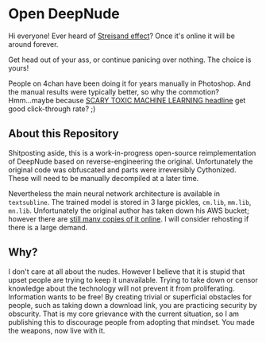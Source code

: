 # Open DeepNude

Hi everyone! Ever heard of [Streisand effect](https://en.wikipedia.org/wiki/Streisand_effect)? Once it's online it will be around forever.

Get head out of your ass, or continue panicing over nothing. The choice is yours!

People on 4chan have been doing it for years manually in Photoshop. And the manual results were typically better, so why the commotion? Hmm...maybe because [SCARY TOXIC MACHINE LEARNING headline](sensationalist_journalism.png) get good click-through rate? ;)

## About this Repository

Shitposting aside, this is a work-in-progress open-source reimplementation of DeepNude based on reverse-engineering the original. Unfortunately the original code was obfuscated and parts were irreversibly Cythonized. These will need to be manually decompiled at a later time. 

Nevertheless the main neural network architecture is available in `textsubline`. The trained model is stored in 3 large pickles, `cm.lib`, `mm.lib`, `mn.lib`. Unfortunately the original author has taken down his AWS bucket; however there are [still many copies of it online](https://mega.nz/#!VwgHSKxT!9bFR5EhH7z1FjWaCoG66TJPC8Pp_yifryockXCBzXCU). I will consider rehosting if there is a large demand.

## Why?

I don't care at all about the nudes. However I believe that it is stupid that upset people are trying to keep it unavailable. Trying to take down or censor knowledge about the technology will not prevent it from proliferating. Information wants to be free! By creating trivial or superficial obstacles for people, such as taking down a download link, you are practicing security by obscurity. That is my core grievance with the current situation, so I am publishing this to discourage people from adopting that mindset. You made the weapons, now live with it.
